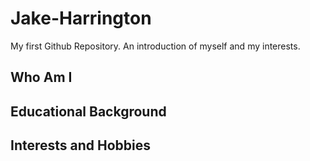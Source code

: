 # Jake-Harrington
My first Github Repository. An introduction of myself and my interests.  
## Who Am I 

## Educational Background 

## Interests and Hobbies

